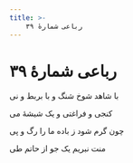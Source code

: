 ```yaml
---
title: >-
    رباعی شمارهٔ ۳۹
---
```

# رباعی شمارهٔ ۳۹

<div class="b" id="bn1"><div class="m1"><p>با شاهد شوخ شنگ و با بربط و نی</p></div>
<div class="m2"><p>کنجی و فراغتی و یک شیشهٔ می</p></div></div>
<div class="b" id="bn2"><div class="m1"><p>چون گرم شود ز باده ما را رگ و پی</p></div>
<div class="m2"><p>منت نبریم یک جو از حاتم طی</p></div></div>
